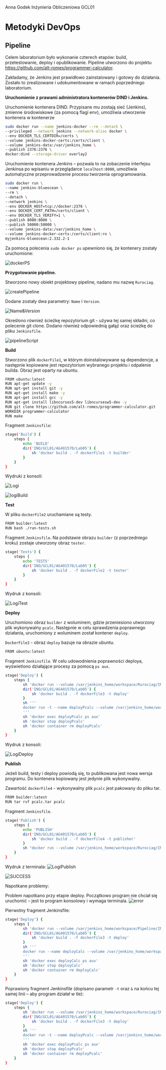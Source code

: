 Anna Godek
Inżynieria Obliczeniowa
GCL01

# Metodyki DevOps

## Pipeline

Celem laboratorium było wykonanie czterech etapów: build, przetestowanie, deploy i opublikowanie. Pipeline utworzono do projektu https://github.com/alt-romes/programmer-calculator.

Zakładamy, że Jenkins jest prawidłowo zainstalowany i gotowy do działania. Zostało to zrealizowane i udokumentowane w ramach poprzedniego laboratorium.

**Uruchomienie z prawami administratora kontenerów DIND i Jenkins.**

Uruchomienie kontenera DIND. Przypisane mu zostają sieć (Jenkins), zmienne środowiskowe (za pomocą flagi env), umożliwia utworzenie kontenera w kontenerze

```bash
sudo docker run --name jenkins-docker --rm --detach \
--privileged --network jenkins --network-alias docker \
--env DOCKER_TLS_CERTDIR=/certs \
--volume jenkins-docker-certs:/certs/client \
--volume jenkins-data:/var/jenkins_home \
--publish 2376:2376 \
docker:dind --storage-driver overlay2
```

Uruchomienie kontenera Jenkins – pozwala to na zobaczenie interfejsu Jenkinsa po wpisaniu w przeglądarce `localhost:8080`, umożliwia automatyczne przeprowadzenie procesu tworzenia oprogramowania.

```bash
sudo docker run \
--name jenkins-blueocean \
--rm \
--detach \
--network jenkins \
--env DOCKER_HOST=tcp://docker:2376 \
--env DOCKER_CERT_PATH=/certs/client \
--env DOCKER_TLS_VERIFY=1 \
--publish 8080:8080 \
--publish 50000:50000 \
--volume jenkins-data:/var/jenkins_home \
--volume jenkins-docker-certs:/certs/client:ro \
myjenkins-blueocean:2.332.2-1
```

Za pomocą polecenia `sudo docker ps` upewniono się, że kontenery zostały uruchomione:

![dockerPS](dockerPS.png)

**Przygotowanie pipeline.**

Stworzono nowy obiekt projektowy pipeline, nadano mu nazwę `Rurociag`.

![createPipeline](createPipeline.png)

Dodane zostały dwa parametry: `Name` i `Version`.

![Name&Version](Name&Version.png)

Określono również ścieżkę repozytorium git - używa tej samej składni, co polecenie git clone. Dodano również odpowiednią gałąź oraz ścieżkę do pliku `Jenkinsfile`.

![pipelineScript](pipelineScript.png)

**Build**

Stworzono plik `dockerFile1`, w którym doinstalowywane są dependencje, a następnie kopiowane jest repozytorium wybranego projektu i odpalenie builda. Obraz jest oparty na ubuntu.

```bash
FROM ubuntu:latest
RUN apt-get update -y
RUN apt-get install git -y
RUN apt-get install make -y
RUN apt-get install gcc -y
RUN apt-get install libncurses5-dev libncursesw5-dev -y
RUN git clone https://github.com/alt-romes/programmer-calculator.git
WORKDIR programmer-calculator
RUN make
```

Fragment `Jenkinsfile`:

```bash
stage('Build') {
	steps {
		echo 'BUILD'
		dir('INO/GCL01/AG401570/Lab05') {
			sh 'docker build . -f dockerFile1 -t builder'
		}
	}
}
```

Wydruki z konsoli:

![Logi](Logi.png)

![logiBuild](logiBuild.png)

**Test**

W pliku `dockerFile2` uruchamiane są testy.

```bash
FROM builder:latest
RUN bash ./run-tests.sh
```

Fragment `Jenkinsfile`. Na podstawie obrazu `builder` (z poprzedniego kroku) zostaje utworzony obraz `tester`.

```bash
stage('Tests') {
	steps {
		echo 'TESTS'
		dir('INO/GCL01/AG401570/Lab05') {
			sh 'docker build . -f dockerFile2 -t tester'
		}
	}
}
```

Wydruk z konsoli:

![LogiTest](LogiTest.png)

**Deploy**

Uruchomiono obraz `builder` z woluminem, gdzie przeniesiono utworzony plik wykonywalny `pcalc`. Następnie w celu sprawdzenia poprawnego działania, uruchomiony z woluminem został kontener `deploy`.

`DockerFile3` - obraz `deploy` bazuje na obrazie ubuntu.

```bash
FROM ubuntu:latest
```

Fragment `Jenkinsfile`. W celu udowodnienia poprawności deploya, wyświetlono działające procesy za pomocą `ps aux`.

```bash
stage('Deploy') {
	steps {
		sh 'docker run --volume /var/jenkins_home/workspace/Rurociag/INO/GCL01/AG401570/Lab05:/v builder mv pcalc /v'
		dir('INO/GCL01/AG401570/Lab05') {
			sh 'docker build . -f dockerFile3 -t deploy'
		}
		sh '''
		docker run -t --name deployPcalc --volume /var/jenkins_home/workspace/Rurociag/INO/GCL01/AG401570/Lab05:/v deploy v/pcalc&
		'''
		sh 'docker exec deployPcalc ps aux'
		sh 'docker stop deployPcalc'
		sh 'docker container rm deployPcalc'
	}
}
```

Wydruk z konsoli:

![LogiDeploy](LogiDeploy.png)

**Publish**

Jeżeli build, testy i deploy powiodą się, to publikowana jest nowa wersja programu. Do kontenera kopiowany jest jedynie plik wykonywalny.

Zawartość `dockerFile4` - wykonywalny plik `pcalc` jest pakowany do pliku tar.

```bash
FROM builder:latest
RUN tar rvf pcalc.tar pcalc
```

Fragment `Jenkinsfile`.

```bash
stage('Publish') {
	steps {
		echo 'PUBLISH'
		dir('INO/GCL01/AG401570/Lab05') {
			sh 'docker build . -f dockerFile4 -t publisher'
		}
		sh "docker run --volume /var/jenkins_home/workspace/Rurociag/INO/GCL01/AG401570/Lab05:/v publisher mv pcalc.tar /v"
	}
}
```

Wydruk z terminala:
![LogiPublish](LogiPublish.png)

![SUCCESS](SUCCESS.png)

Napotkane problemy:

Problem napotkano przy etapie deploy. Początkowo program nie chciał się uruchomić – jest to program konsolowy i wymaga terminala.
![error](error.png)

Pierwotny fragment Jenkinsfile:
```bash
stage('Deploy') {
	steps {
		sh 'docker run --volume /var/jenkins_home/workspace/Pipeline/INO/GCL01/AG401570/Lab05:/v builder mv pcalc /v'
		dir('INO/GCL01/AG401570/Lab05') {
			sh 'docker build . -f dockerFile3 -t deploy'
		}
		sh '''
		docker run --name deployCalc --volume /var/jenkins_home/workspace/Rurociag/INO/GCL01/AG401570/Lab05:/v deploy v/pcalc
		'''
		sh 'docker exec deployCalc ps aux' 
		sh 'docker stop deployCalc'
		sh 'docker container rm deployCalc'
	}
}
```
Poprawiony fragment Jenkinsfile (dopisano parametr `-t`  oraz `&` na końcu tej samej linii – aby program działał w tle):
```bash
stage('Deploy') {
	steps {
		sh 'docker run --volume /var/jenkins_home/workspace/Rurociag/INO/GCL01/AG401570/Lab05:/v builder mv pcalc /v'
		dir('INO/GCL01/AG401570/Lab05') {
			sh 'docker build . -f dockerFile3 -t deploy'
		}
		sh '''
		docker run -t --name deployPcalc --volume /var/jenkins_home/workspace/Rurociag/INO/GCL01/AG401570/Lab05:/v deploy v/pcalc&
		'''
		sh 'docker exec deployPcalc ps aux' 
		sh 'docker stop deployPcalc'
		sh 'docker container rm deployPcalc'      
	}
}
```